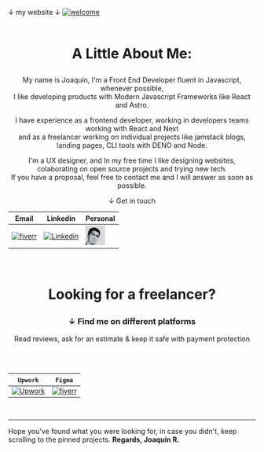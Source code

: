 &darr; my website &darr;
[![welcome](https://www.figma.com/profile/908314209309808562/cover_image?b66e0c40-e281-4d2f-b959-a00ce3241b07)](https://joaky.vercel.app/)

<br>

<div align="center">
 
<h1 style="margin:1em;">A Little About Me:</h1>

My name is Joaquín, I'm a Front End Developer fluent in Javascript, whenever possible,<br> I like developing products with Modern Javascript Frameworks like React and Astro.

I have experience as a frontend developer, working in developers teams working with React and Next<br> and as a freelancer working on individual projects like jamstack blogs, landing pages, CLI tools with DENO and Node.

I'm a UX designer, and In my free time I like designing websites, colaborating on open source projects and trying new tech.<br />
If you have a proposal, feel free to contact me and I will answer as soon as possible.

 
&darr; Get in touch

| Email | Linkedin | Personal |
| --- | --- | --- |
 | [![fiverr](https://th.bing.com/th?id=ODLS.8f0ce0d8-2449-458c-bf41-a8532cffd6c5&w=32&h=32&qlt=92&pcl=fffffa&o=6&pid=1.2)](mailto:orientalarg@outlook.com) | [![Linkedin](https://joaquinreynoso.vercel.app/images/contact/linkedin.svg)](https://www.linkedin.com/in/orientalarg/) | [![portfolio](https://github.com/orientalArg/orientalArg/blob/master/ICO%20size%2040x40.png?raw=true)](https://joaquinreynoso.vercel.app/)

<br><br>

<h1 style="margin:1em;">Looking for a freelancer?</h1>
<h3> &darr; Find me on different platforms </h3>
 Read reviews, ask for an estimate & keep it safe with payment protection

<br><br>
 
| `Upwork` | `Figma` |
| --- | --- |
| [![Upwork](https://th.bing.com/th?id=ODLS.102712b1-4c58-4958-a5e6-1977d257f078&w=32&h=32&qlt=90&pcl=fffffa&o=6&pid=1.2)](https://www.upwork.com/freelancers/~0117753d45764f61bb) | [![fiverr](https://th.bing.com/th?id=ODLS.27416eed-7578-439e-ae1c-f0392d225a34&w=32&h=32&qlt=90&pcl=fffffa&o=6&pid=1.2)](https://figma.com/@orientalArg) |

<br>

</div>

---

<p style="text-align:left;">
 Hope you've found what you were looking for, in case you didn't, keep scrolling to the pinned projects. <b>Regards, Joaquín R.</b>
 </p>

